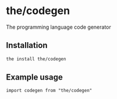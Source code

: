 # the/codegen
The programming language code generator

## Installation

```bash
the install the/codegen
```

## Example usage

```the
import codegen from "the/codegen"
```
